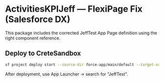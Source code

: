 # ActivitiesKPIJeff — FlexiPage Fix (Salesforce DX)

This package includes the corrected JeffTest App Page definition using the right component reference.

## Deploy to CreteSandbox

```bash
sf project deploy start --source-dir force-app/main/default --target-org CreteSandbox
```

After deployment, use App Launcher → search for "JeffTest".
